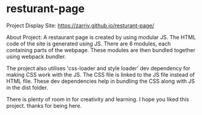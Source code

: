 # resturant-page

Project Display Site: https://zarriy.github.io/resturant-page/

About Project:
A restaurant page is created by using modular JS. The HTML code of the site is generated using JS.
There are 6 modules, each containing parts of the webpage. These modules are then bundled together
using webpack bundler.

The project also utilises 'css-loader and style loader' dev dependency for making CSS work with the JS. The CSS file is linked to the JS file instead of HTML file. These dev dependencies help in bundling the
CSS along with JS in the dist folder.

There is plenty of room in for creativity and learning.
I hope you liked this project.
thanks for being here.
